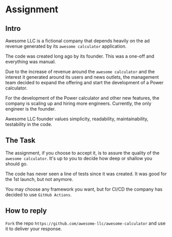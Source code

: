 # Assignment

## Intro
Awesome LLC is a fictional company that depends heavily on the ad revenue generated by its `awesome calculator` application.

The code was created long ago by its founder. This was a one-off and everything was manual.

Due to the increase of revenue around the `awesome calculator` and the interest it generated around its users and news outlets, the management team decided to expand the offering and start the development of a Power calculator.

For the development of the Power calculator and other new features, the company is scaling up and hiring more engineers. Currently, the only engineer is the founder.

Awesome LLC founder values simplicity, readability, maintainability, testability in the code.
 
## The Task
The assignment, if you choose to accept it, is to assure the quality of the `awesome calculator`. It's up to you to decide how deep or shallow you should go.

The code has never seen a line of tests since it was created. It was good for the 1st launch, but not anymore.

You may choose any framework you want, but for CI/CD the company has decided to use `GitHub Actions`.

## How to reply

`Fork` the repo `https://github.com/awesome-llc/awesome-calculator` and use it to deliver your response.
